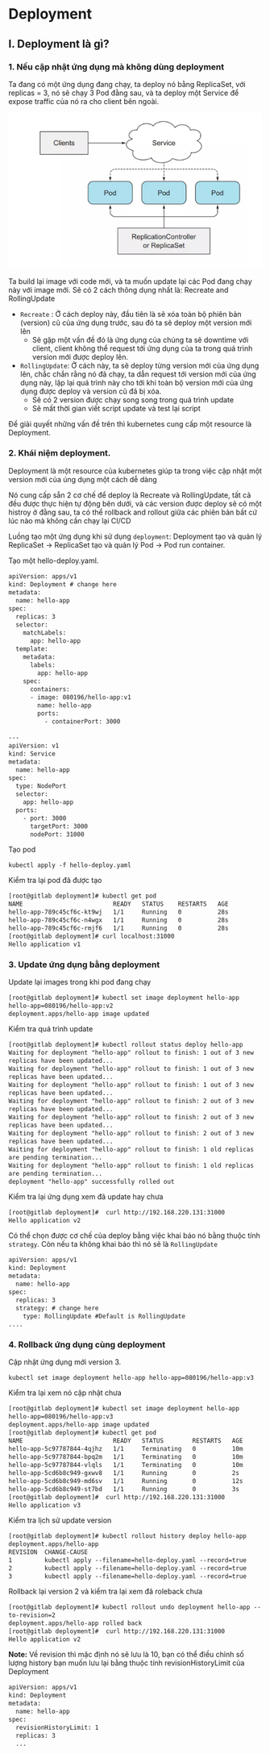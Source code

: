 # Deployment

## I. Deployment là gì?
### 1. Nếu cập nhật ứng dụng mà không dùng deployment
Ta đang có một ứng dụng đang chạy, ta deploy nó bằng ReplicaSet, với replicas = 3, nó sẽ chạy 3 Pod đằng sau, và ta deploy một Service để expose traffic của nó ra cho client bên ngoài.

![container runtime](https://github.com/Duc-NA/BaseProject/blob/main/Document/Document_Images/K8S/06.APP_K8S.png)

Ta build lại image với code mới, và ta muốn update lại các Pod đang chạy này với image mới. 
Sẽ có 2 cách thông dụng nhất là: Recreate and RollingUpdate
- `Recreate` : Ở cách deploy này, đầu tiên là sẽ xóa toàn bộ phiên bản (version) cũ của ứng dụng trước, sau đó ta sẽ deploy một version mới lên
    - Sẽ gặp một vấn đề đó là ứng dụng của chúng ta sẽ downtime với client, client không thể request tới ứng dụng của ta trong quá trình version mới được deploy lên.
- `RollingUpdate`: Ở cách này, ta sẽ deploy từng version mới của ứng dụng lên, chắc chắn rằng nó đã chạy, ta dẫn request tới version mới của ứng dụng này, lặp lại quá trình này cho tới khi toàn bộ version mới của ứng dụng được deploy và version cũ đã bị xóa.
    - Sẽ có 2 version được chạy song song trong quá trình update
    - Sẽ mất thời gian viết script update và test lại script

Để giải quyết những vấn đề trên thì kubernetes cung cấp một resource là Deployment.

### 2. Khái niệm deployment.
Deployment là một resource của kubernetes giúp ta trong việc cập nhật một version mới của úng dụng một cách dễ dàng

Nó cung cấp sẵn 2 cơ chế để deploy là Recreate và RollingUpdate, tất cả đều được thực hiện tự động bên dưới, và các version được deploy sẽ có một histroy ở đằng sau, ta có thể rollback and rollout giữa các phiên bản bất cứ lúc nào mà không cần chạy lại CI/CD

Luồng tạo một ứng dụng khi sử dụng `deployment`: Deployment tạo và quản lý ReplicaSet -> ReplicaSet tạo và quản lý Pod -> Pod run container.

Tạo một hello-deploy.yaml.
```
apiVersion: apps/v1
kind: Deployment # change here
metadata:
  name: hello-app
spec:
  replicas: 3
  selector:
    matchLabels:
      app: hello-app
  template:
    metadata:
      labels:
        app: hello-app
    spec:
      containers:
      - image: 080196/hello-app:v1
        name: hello-app
        ports:
          - containerPort: 3000

---
apiVersion: v1
kind: Service
metadata:
  name: hello-app
spec:
  type: NodePort
  selector:
    app: hello-app
  ports:
    - port: 3000
      targetPort: 3000
      nodePort: 31000
```

Tạo pod
```
kubectl apply -f hello-deploy.yaml
```

Kiểm tra lại pod đã được tạo
```
[root@gitlab deployment]# kubectl get pod
NAME                         READY   STATUS    RESTARTS   AGE
hello-app-789c45cf6c-kt9wj   1/1     Running   0          28s
hello-app-789c45cf6c-n4wgx   1/1     Running   0          28s
hello-app-789c45cf6c-rmjf6   1/1     Running   0          28s
[root@gitlab deployment]# curl localhost:31000
Hello application v1
```

### 3. Update ứng dụng bằng deployment
Update lại images trong khi pod đang chạy
```
[root@gitlab deployment]# kubectl set image deployment hello-app hello-app=080196/hello-app:v2
deployment.apps/hello-app image updated
```
Kiểm tra quá trình update 
```
[root@gitlab deployment]# kubectl rollout status deploy hello-app
Waiting for deployment "hello-app" rollout to finish: 1 out of 3 new replicas have been updated...
Waiting for deployment "hello-app" rollout to finish: 1 out of 3 new replicas have been updated...
Waiting for deployment "hello-app" rollout to finish: 1 out of 3 new replicas have been updated...
Waiting for deployment "hello-app" rollout to finish: 2 out of 3 new replicas have been updated...
Waiting for deployment "hello-app" rollout to finish: 2 out of 3 new replicas have been updated...
Waiting for deployment "hello-app" rollout to finish: 2 out of 3 new replicas have been updated...
Waiting for deployment "hello-app" rollout to finish: 1 old replicas are pending termination...
Waiting for deployment "hello-app" rollout to finish: 1 old replicas are pending termination...
deployment "hello-app" successfully rolled out
```

Kiểm tra lại ứng dụng xem đã update hay chưa
```
[root@gitlab deployment]#  curl http://192.168.220.131:31000
Hello application v2
```

Có thể chọn được cơ chế của deploy bằng việc khai báo nó bằng thuộc tính `strategy`. Còn nếu ta không khai báo thì nó sẽ là `RollingUpdate`
```
apiVersion: apps/v1
kind: Deployment 
metadata:
  name: hello-app
spec:
  replicas: 3
  strategy: # change here
    type: RollingUpdate #Default is RollingUpdate
....
```

### 4. Rollback ứng dụng cùng deployment
Cập nhật ứng dụng mới version 3.
```
kubectl set image deployment hello-app hello-app=080196/hello-app:v3
```
Kiểm tra lại xem nó cập nhật chưa
```
[root@gitlab deployment]# kubectl set image deployment hello-app hello-app=080196/hello-app:v3
deployment.apps/hello-app image updated
[root@gitlab deployment]# kubectl get pod
NAME                         READY   STATUS        RESTARTS   AGE
hello-app-5c97787844-4qjhz   1/1     Terminating   0          10m
hello-app-5c97787844-bpq2m   1/1     Terminating   0          10m
hello-app-5c97787844-vlqls   1/1     Terminating   0          10m
hello-app-5cd6b8c949-gxwv8   1/1     Running       0          2s
hello-app-5cd6b8c949-md6sv   1/1     Running       0          12s
hello-app-5cd6b8c949-st7bd   1/1     Running       0          3s
[root@gitlab deployment]#  curl http://192.168.220.131:31000
Hello application v3
```

Kiểm tra lịch sử update version 
```
[root@gitlab deployment]# kubectl rollout history deploy hello-app
deployment.apps/hello-app
REVISION  CHANGE-CAUSE
1         kubectl apply --filename=hello-deploy.yaml --record=true
2         kubectl apply --filename=hello-deploy.yaml --record=true
3         kubectl apply --filename=hello-deploy.yaml --record=true
```

Rollback lại version 2 và kiểm tra lại xem đã roleback chưa
```
[root@gitlab deployment]# kubectl rollout undo deployment hello-app --to-revision=2
deployment.apps/hello-app rolled back
[root@gitlab deployment]#  curl http://192.168.220.131:31000
Hello application v2
```

**Note:** Về revision thì mặc định nó sẽ lưu là 10, bạn có thể điều chỉnh số lượng history bạn muốn lưu lại bằng thuộc tính revisionHistoryLimit của Deployment
```
apiVersion: apps/v1
kind: Deployment 
metadata:
  name: hello-app
spec:
  revisionHistoryLimit: 1
  replicas: 3
  ...
```
